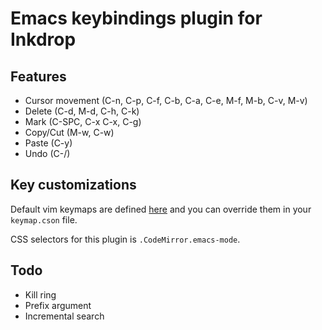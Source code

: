 # Emacs keybindings plugin for Inkdrop

## Features
- Cursor movement (C-n, C-p, C-f, C-b, C-a, C-e, M-f, M-b, C-v, M-v)
- Delete (C-d, M-d, C-h, C-k)
- Mark (C-SPC, C-x C-x, C-g)
- Copy/Cut (M-w, C-w)
- Paste (C-y)
- Undo (C-/)

## Key customizations

Default vim keymaps are defined [here](https://github.com/shunichi/inkdrop-emacs/blob/master/keymaps/inkdrop-emacs.json) and you can override them in your `keymap.cson` file.

CSS selectors for this plugin is `.CodeMirror.emacs-mode`.

## Todo
- Kill ring
- Prefix argument
- Incremental search
